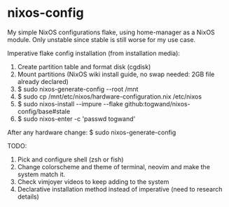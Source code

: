# nixos-config

My simple NixOS configurations flake, using home-manager as a NixOS module. Only unstable since stable is still worse for my use case.

Imperative flake config installation (from installation media):

1. Create partition table and format disk (cgdisk)
2. Mount partitions (NixOS wiki install guide, no swap needed: 2GB file already declared)
3. $ sudo nixos-generate-config --root /mnt
4. $ sudo cp /mnt/etc/nixos/hardware-configuration.nix /etc/nixos
5. $ sudo nixos-install --impure --flake github:togwand/nixos-config/base#stale
6. $ sudo nixos-enter -c 'passwd togwand'

After any hardware change: $ sudo nixos-generate-config

TODO:
1. Pick and configure shell (zsh or fish)
2. Change colorscheme and theme of terminal, neovim and make the system match it.
3. Check vimjoyer videos to keep adding to the system
4. Declarative installation method instead of imperative (need to research details)

